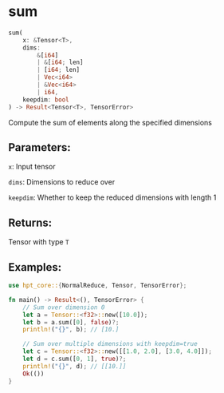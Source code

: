 # sum
```rust
sum(
    x: &Tensor<T>, 
    dims: 
        &[i64]
        | &[i64; len]
        | [i64; len] 
        | Vec<i64> 
        | &Vec<i64>
        | i64, 
    keepdim: bool
) -> Result<Tensor<T>, TensorError>
```
Compute the sum of elements along the specified dimensions

## Parameters:
`x`: Input tensor

`dims`: Dimensions to reduce over

`keepdim`: Whether to keep the reduced dimensions with length 1

## Returns:
Tensor with type `T`

## Examples:
```rust
use hpt_core::{NormalReduce, Tensor, TensorError};

fn main() -> Result<(), TensorError> {
    // Sum over dimension 0
    let a = Tensor::<f32>::new([10.0]);
    let b = a.sum([0], false)?;
    println!("{}", b); // [10.]

    // Sum over multiple dimensions with keepdim=true
    let c = Tensor::<f32>::new([[1.0, 2.0], [3.0, 4.0]]);
    let d = c.sum([0, 1], true)?;
    println!("{}", d); // [[10.]]
    Ok(())
}
```